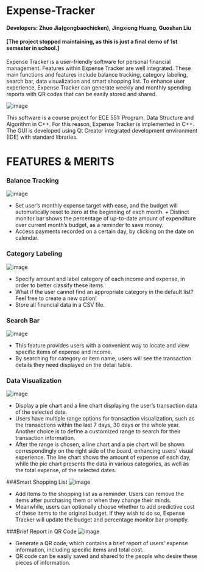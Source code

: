 # Expense-Tracker
#### Developers: Zhuo Jia(gongbaochicken), Jingxiong Huang, Guoshan Liu
#### [The project stopped maintaining, as this is just a final demo of 1st semester in school.]

Expense Tracker is a user-friendly software for personal financial management. Features within Expense Tracker are well integrated. These main functions and features include balance tracking, category labeling, search bar, data visualization and smart shopping list. To enhance user experience, Expense Tracker can generate weekly and monthly spending reports with QR codes that can be easily stored and shared.

 ![image](https://github.com/gongbaochicken/Expense-Tracker/raw/master/showcase_img/logo.bmp)
 
This software is a course project for ECE 551:  Program, Data Structure and Algorithm in C++. For this reason, Expense Tracker is implemented in C++. The GUI is developed using Qt Creator integrated development environment (IDE) with standard libraries.

# FEATURES & MERITS
### Balance Tracking
 ![image](https://github.com/gongbaochicken/Expense-Tracker/raw/master/showcase_img/1.png)
+ Set user’s monthly expense target with ease, and the budget will automatically reset to zero at the beginning of each month. + Distinct monitor bar shows the percentage of up-to-date amount of expenditure over current month’s budget, as a reminder to save money.
+ Access payments recorded on a certain day, by clicking on the date on calendar.

### Category Labeling
 ![image](https://github.com/gongbaochicken/Expense-Tracker/raw/master/showcase_img/11.bmp)
+ Specify amount and label category of each income and expense, in order to better classify these items.
+ What if the user cannot find an appropriate category in the default list? Feel free to create a new option! 
+ Store all financial data in a CSV file. 

### Search Bar 
 ![image](https://github.com/gongbaochicken/Expense-Tracker/raw/master/showcase_img/2.png)
+ This feature provides users with a convenient way to locate and view specific items of expense and income. 
+ By searching for category or item name, users will see the transaction details they need displayed on the detail table.

### Data Visualization 
 ![image](https://github.com/gongbaochicken/Expense-Tracker/raw/master/showcase_img/3.png)
+ Display a pie chart and a line chart displaying the user’s transaction data of the selected date. 
+ Users have multiple range options for transaction visualization, such as the transactions within the last 7 days, 30 days or the whole year. Another choice is to define a customized range to search for their transaction information.
+ After the range is chosen, a line chart and a pie chart will be shown correspondingly on the right side of the board, enhancing users’ visual experience. The line chart shows the amount of expense of each day, while the pie chart presents the data in various categories, as well as the total expense, of the selected dates.

###Smart Shopping List
 ![image](https://github.com/gongbaochicken/Expense-Tracker/raw/master/showcase_img/4.bmp)
+ Add items to the shopping list as a reminder. Users can remove the items after purchasing them or when they change their minds.
+ Meanwhile, users can optionally choose whether to add predictive cost of these items to the original budget. If they wish to do so, Expense Tracker will update the budget and percentage monitor bar promptly. 

###Brief Report in QR Code
 ![image](https://github.com/gongbaochicken/Expense-Tracker/raw/master/showcase_img/5.bmp)
+ Generate a QR code, which contains a brief report of users’ expense information, including specific items and total cost. 
+ QR code can be easily saved and shared to the people who desire these pieces of information. 

